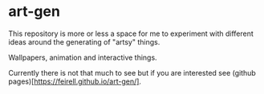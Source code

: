 # art-gen

This repository is more or less a space for me to experiment with different ideas around the generating of "artsy" things.

Wallpapers, animation and interactive things.

Currently there is not that much to see but if you are interested see (github pages)[https://feirell.github.io/art-gen/].